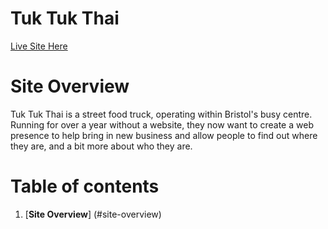 # **Tuk Tuk Thai**

[Live Site Here](http://danryan.uk)

# Site Overview
Tuk Tuk Thai is a street food truck, operating within Bristol's busy centre. Running for over a year without a website, they now want to create a web presence to help bring in new business and allow people to find out where they are, and a bit more about who they are.


# Table of contents 
1. [**Site Overview**] (#site-overview)

